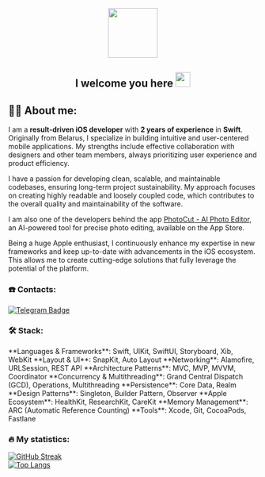 <div id="header" align="center">
  <img src="https://media.giphy.com/media/gjrYDwbjnK8x36xZIO/giphy.gif" width="100"/>
</div>

<div id="badges" align="center">
  <img src="https://komarev.com/ghpvc/?username=Gleb76&style=flat-square&color=blue" alt=""/>
</div>

<h2 align="center">
  I welcome you here 
  <img src="https://media.giphy.com/media/hvRJCLFzcasrR4ia7z/giphy.gif" width="30px"/>
</h2>

## :man_technologist: About me:
I am a **result-driven iOS developer** with **2 years of experience** in **Swift**. Originally from Belarus, I specialize in building intuitive and user-centered mobile applications. My strengths include effective collaboration with designers and other team members, always prioritizing user experience and product efficiency.

I have a passion for developing clean, scalable, and maintainable codebases, ensuring long-term project sustainability. My approach focuses on creating highly readable and loosely coupled code, which contributes to the overall quality and maintainability of the software.

I am also one of the developers behind the app [PhotoCut - AI Photo Editor](https://apps.apple.com/by/app/photocut-ai-photo-editor/id6444792863), an AI-powered tool for precise photo editing, available on the App Store.

Being a huge Apple enthusiast, I continuously enhance my expertise in new frameworks and keep up-to-date with advancements in the iOS ecosystem. This allows me to create cutting-edge solutions that fully leverage the potential of the platform.

### :phone: Сontacts:
[![Telegram Badge](https://img.shields.io/badge/-Klyha_Gleb-blue?style=flat&logo=Telegram&logoColor=white)](https://t.me/Glebkly)

### :hammer_and_wrench: Stack:
<div>
  **Languages & Frameworks**: Swift, UIKit, SwiftUI, Storyboard, Xib, WebKit  
  **Layout & UI**: SnapKit, Auto Layout  
  **Networking**: Alamofire, URLSession, REST API  
  **Architecture Patterns**: MVC, MVP, MVVM, Coordinator  
  **Concurrency & Multithreading**: Grand Central Dispatch (GCD), Operations, Multithreading  
  **Persistence**: Core Data, Realm  
  **Design Patterns**: Singleton, Builder Pattern, Observer  
  **Apple Ecosystem**: HealthKit, ResearchKit, CareKit  
  **Memory Management**: ARC (Automatic Reference Counting)  
  **Tools**: Xcode, Git, CocoaPods, Fastlane  
</div>


### :fire: My statistics:
[![GitHub Streak](http://github-readme-streak-stats.herokuapp.com?user=Gleb76&theme=dark&background=000000)](https://git.io/streak-stats)  
[![Top Langs](https://github-readme-stats.vercel.app/api/top-langs/?username=Gleb76&layout=compact&theme=vision-friendly-dark)](https://github.com/anuraghazra/github-readme-stats)
